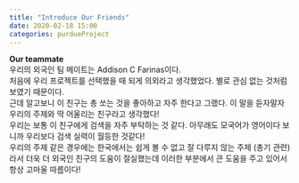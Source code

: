 ```yaml
---
title: "Introduce Our Friends"
date: 2020-02-18 15:00
categories: purdueProject
---
```


**Our teammate**  
우리의 외국인 팀 메이트는 Addison C Farinas이다.  
처음에 우리 프로젝트를 선택했을 때 되게 의외라고 생각했었다. 별로 관심 없는 것처럼 보였기 때문이다.  
근데 알고보니 이 친구는 총 쏘는 것을 좋아하고 자주 한다고 그랬다. 이 말을 듣자말자 우리의 주제와 딱 어울리는 친구라고 생각했다!  
우리는 보통 이 친구에게 검색을 자주 부탁하는 것 같다. 아무래도 모국어가 영어이다 보니까 우리보다 검색 실력이 월등한 것같다!  
우리의 주제 같은 경우에는 한국에서는 쉽게 볼 수 없고 잘 다루지 않는 주제 (총기 관련)라서 더욱 더 외국인 친구의 도움이 절실했는데 
이러한 부분에서 큰 도움을 주고 있어서 항상 고마울 따름이다!  
